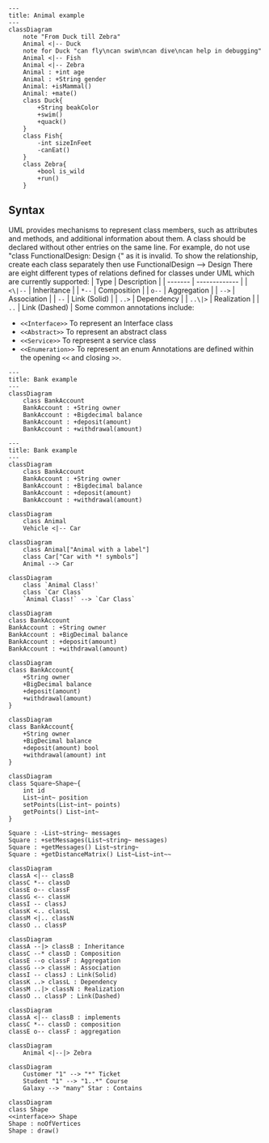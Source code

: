 ```mermaid-example
---
title: Animal example
---
classDiagram
    note "From Duck till Zebra"
    Animal <|-- Duck
    note for Duck "can fly\ncan swim\ncan dive\ncan help in debugging"
    Animal <|-- Fish
    Animal <|-- Zebra
    Animal : +int age
    Animal : +String gender
    Animal: +isMammal()
    Animal: +mate()
    class Duck{
        +String beakColor
        +swim()
        +quack()
    }
    class Fish{
        -int sizeInFeet
        -canEat()
    }
    class Zebra{
        +bool is_wild
        +run()
    }
```

## Syntax

UML provides mechanisms to represent class members, such as attributes and methods, and additional information about them.
A class should be declared without other entries on the same line.  For example, do not use "class FunctionalDesign: Design {" as it is invalid. To show the relationship, create each class separately then use FunctionalDesign --> Design
There are eight different types of relations defined for classes under UML which are currently supported:
| Type    | Description   |
| ------- | ------------- |
| `<\|--` | Inheritance   |
| `*--`   | Composition   |
| `o--`   | Aggregation   |
| `-->`   | Association   |
| `--`    | Link (Solid)  |
| `..>`   | Dependency    |
| `..\|>` | Realization   |
| `..`    | Link (Dashed) |
 Some common annotations include:
- `<<Interface>>` To represent an Interface class
- `<<Abstract>>` To represent an abstract class
- `<<Service>>` To represent a service class
- `<<Enumeration>>` To represent an enum
Annotations are defined within the opening `<<` and closing `>>`.

```mermaid-example
---
title: Bank example
---
classDiagram
    class BankAccount
    BankAccount : +String owner
    BankAccount : +Bigdecimal balance
    BankAccount : +deposit(amount)
    BankAccount : +withdrawal(amount)

```

```mermaid
---
title: Bank example
---
classDiagram
    class BankAccount
    BankAccount : +String owner
    BankAccount : +Bigdecimal balance
    BankAccount : +deposit(amount)
    BankAccount : +withdrawal(amount)

```
```mermaid-example
classDiagram
    class Animal
    Vehicle <|-- Car
```

```mermaid-example
classDiagram
    class Animal["Animal with a label"]
    class Car["Car with *! symbols"]
    Animal --> Car
```
```mermaid-example
classDiagram
    class `Animal Class!`
    class `Car Class`
    `Animal Class!` --> `Car Class`
```
```mermaid-example
classDiagram
class BankAccount
BankAccount : +String owner
BankAccount : +BigDecimal balance
BankAccount : +deposit(amount)
BankAccount : +withdrawal(amount)
```


```mermaid-example
classDiagram
class BankAccount{
    +String owner
    +BigDecimal balance
    +deposit(amount)
    +withdrawal(amount)
}
```
```mermaid-example
classDiagram
class BankAccount{
    +String owner
    +BigDecimal balance
    +deposit(amount) bool
    +withdrawal(amount) int
}
```

```mermaid-example
classDiagram
class Square~Shape~{
    int id
    List~int~ position
    setPoints(List~int~ points)
    getPoints() List~int~
}

Square : -List~string~ messages
Square : +setMessages(List~string~ messages)
Square : +getMessages() List~string~
Square : +getDistanceMatrix() List~List~int~~
```
```mermaid-example
classDiagram
classA <|-- classB
classC *-- classD
classE o-- classF
classG <-- classH
classI -- classJ
classK <.. classL
classM <|.. classN
classO .. classP

```

```mermaid-example
classDiagram
classA --|> classB : Inheritance
classC --* classD : Composition
classE --o classF : Aggregation
classG --> classH : Association
classI -- classJ : Link(Solid)
classK ..> classL : Dependency
classM ..|> classN : Realization
classO .. classP : Link(Dashed)

```

```mermaid-example
classDiagram
classA <|-- classB : implements
classC *-- classD : composition
classE o-- classF : aggregation
```

```mermaid-example
classDiagram
    Animal <|--|> Zebra
```

```mermaid-example
classDiagram
    Customer "1" --> "*" Ticket
    Student "1" --> "1..*" Course
    Galaxy --> "many" Star : Contains
```
```mermaid-example
classDiagram
class Shape
<<interface>> Shape
Shape : noOfVertices
Shape : draw()
```

